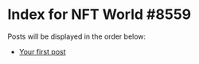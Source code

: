 # Index for NFT World #8559
Posts will be displayed in the order below:

- [Your first post](./001-first.md)

